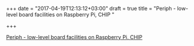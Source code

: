 +++
date = "2017-04-19T12:13:12+03:00"
draft = true
title = "Periph - low-level board facilities on Raspberry Pi, CHIP "

+++

<p><a href="https://periph.io">Periph - low-level board facilities on Raspberry Pi, CHIP </a></p>